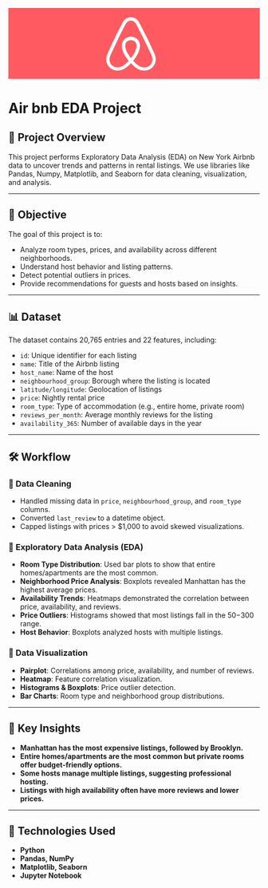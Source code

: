 ![Description](https://github.com/Chetu6474/Air_bnb_EDA_Project/blob/main/Airbnb.png)
# **Air bnb EDA Project**

## **📖 Project Overview**
This project performs Exploratory Data Analysis (EDA) on New York Airbnb data to uncover trends and patterns in rental listings. We use libraries like Pandas, Numpy, Matplotlib, and Seaborn for data cleaning, visualization, and analysis.

---

## **📌 Objective**
The goal of this project is to:
- Analyze room types, prices, and availability across different neighborhoods.
- Understand host behavior and listing patterns.
- Detect potential outliers in prices.
- Provide recommendations for guests and hosts based on insights.

---

## **📊 Dataset**
The dataset contains 20,765 entries and 22 features, including:
- `id`: Unique identifier for each listing
- `name`: Title of the Airbnb listing
- `host_name`: Name of the host
- `neighbourhood_group`: Borough where the listing is located
- `latitude/longitude`: Geolocation of listings
- `price`: Nightly rental price
- `room_type`: Type of accommodation (e.g., entire home, private room)
- `reviews_per_month`: Average monthly reviews for the listing
- `availability_365`: Number of available days in the year

---

## **🛠 Workflow**
### **📜 Data Cleaning**
- Handled missing data in `price`, `neighbourhood_group`, and `room_type` columns.
- Converted `last_review` to a datetime object.
- Capped listings with prices > $1,000 to avoid skewed visualizations.

### **📜 Exploratory Data Analysis (EDA)**
- **Room Type Distribution**: Used bar plots to show that entire homes/apartments are the most common.
- **Neighborhood Price Analysis**: Boxplots revealed Manhattan has the highest average prices.
- **Availability Trends**: Heatmaps demonstrated the correlation between price, availability, and reviews.
- **Price Outliers**: Histograms showed that most listings fall in the $50-$300 range.
- **Host Behavior**: Boxplots analyzed hosts with multiple listings.

### **📜 Data Visualization**
- **Pairplot**: Correlations among price, availability, and number of reviews.
- **Heatmap**: Feature correlation visualization.
- **Histograms & Boxplots**: Price outlier detection.
- **Bar Charts**: Room type and neighborhood group distributions.

---

## **🎯 Key Insights**
- **Manhattan has the most expensive listings, followed by Brooklyn.**
- **Entire homes/apartments are the most common but private rooms offer budget-friendly options.**
- **Some hosts manage multiple listings, suggesting professional hosting.**
- **Listings with high availability often have more reviews and lower prices.**

---

## **🐍 Technologies Used**
- **Python**
- **Pandas, NumPy**
- **Matplotlib, Seaborn**
- **Jupyter Notebook**
